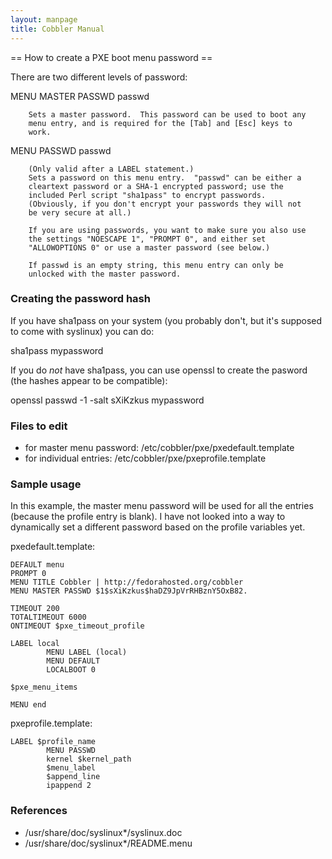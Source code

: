 ```yaml
---
layout: manpage
title: Cobbler Manual
---
```

== How to create a PXE boot menu password ==

There are two different levels of password: 

MENU MASTER PASSWD passwd

        Sets a master password.  This password can be used to boot any
        menu entry, and is required for the [Tab] and [Esc] keys to
        work.

MENU PASSWD passwd

        (Only valid after a LABEL statement.)
        Sets a password on this menu entry.  "passwd" can be either a
        cleartext password or a SHA-1 encrypted password; use the
        included Perl script "sha1pass" to encrypt passwords.
        (Obviously, if you don't encrypt your passwords they will not
        be very secure at all.)

        If you are using passwords, you want to make sure you also use
        the settings "NOESCAPE 1", "PROMPT 0", and either set
        "ALLOWOPTIONS 0" or use a master password (see below.)

        If passwd is an empty string, this menu entry can only be
        unlocked with the master password.

### Creating the password hash

If you have sha1pass on your system (you probably don't, but it's supposed to come with syslinux) you can do: 

sha1pass mypassword

If you do _not_ have sha1pass, you can use openssl to create the pasword (the hashes appear to be compatible):

openssl passwd -1 -salt sXiKzkus mypassword

### Files to edit

  * for master menu password: /etc/cobbler/pxe/pxedefault.template
  * for individual entries: /etc/cobbler/pxe/pxeprofile.template

### Sample usage 

In this example, the master menu password will be used for all the entries (because the profile entry is blank).  I have not looked into a way to dynamically set a different password based on the profile variables yet.

pxedefault.template:

    DEFAULT menu
    PROMPT 0
    MENU TITLE Cobbler | http://fedorahosted.org/cobbler
    MENU MASTER PASSWD $1$sXiKzkus$haDZ9JpVrRHBznY5OxB82.

    TIMEOUT 200
    TOTALTIMEOUT 6000
    ONTIMEOUT $pxe_timeout_profile

    LABEL local
            MENU LABEL (local)
            MENU DEFAULT
            LOCALBOOT 0

    $pxe_menu_items

    MENU end


pxeprofile.template: 


    LABEL $profile_name
            MENU PASSWD
            kernel $kernel_path
            $menu_label
            $append_line
            ipappend 2

### References

  * /usr/share/doc/syslinux*/syslinux.doc
  * /usr/share/doc/syslinux*/README.menu
